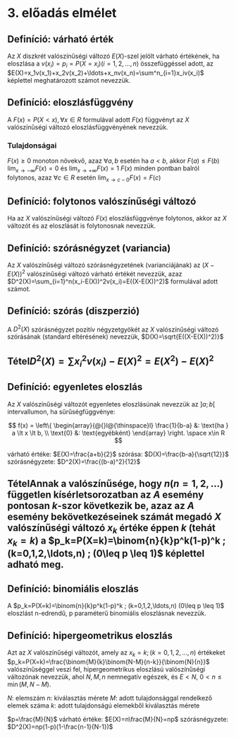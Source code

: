 # 3. előadás elmélet

## Definíció: várható érték

Az $X$ diszkrét valószínűségi változó $E(X)$-szel jelölt várható értékének, ha eloszlása a $v(x_i)=p_i=P(X=x_i) (i=1,2,\ldots,n)$ összefüggéssel adott, az $E(X)=x_1v(x_1)+x_2v(x_2)+\ldots+x_nv(x_n)=\sum^n_{i=1}x_iv(x_i)$ képlettel meghatározott számot nevezzük.

## Definíció: eloszlásfüggvény

A $F(x)=P(X\lt x), \forall x \in R$ formulával adott $F(x)$ függvényt az $X$ valószínűségi változó eloszlásfüggvényének nevezzük.

### Tulajdonságai

$F(x)\geq 0$
monoton növekvő, azaz $\forall a,b$ esetén ha $a\lt b$, akkor $F(a)\leq F(b)$
$\lim_{x\to -\infty}F(x)=0$ és $\lim_{x\to +\infty}F(x)=1$
$F(x)$ minden pontban balról folytonos, azaz $\forall c \in R$ esetén $\lim_{x\to c-0}F(x)=F(c)$

## Definíció: folytonos valószínűségi változó

Ha az $X$ valószínűségi változó $F(x)$ eloszlásfüggvénye folytonos, akkor az $X$ változót és az eloszlását is folytonosnak nevezzük.

## Definíció: szórásnégyzet (variancia)

Az $X$ valószínűségi változó szórásnégyzetének (varianciájának) az $(X-E(X))^2$ valószínűségi változó várható értékét nevezzük, azaz $D^2(X)=\sum_{i=1}^n(x_i-E(X))^2v(x_i)=E((X-E(X))^2)$ formulával adott számot.

## Definíció: szórás (diszperzió)

A $D^2(X)$ szórásnégyzet pozitív négyzetgyökét az $X$ valószínűségi változó szórásának (standard eltérésének) nevezzük, $D(X)=\sqrt{E((X-E(X))^2)}$

## Tétel$D^2(X)=\sum x_i^2v(x_i)-E(X)^2=E(X^2)-E(X)^2$

## Definíció: egyenletes eloszlás

Az $X$ valószínűségi változót egyenletes eloszlásúnak nevezzük az $]a;b[$ intervallumon, ha sűrűségfüggvénye:

$$
  f(x) = \left\{
     \begin{array}{@{}l@{\thinspace}l}
	   \frac{1}{b-a}  &: \text{ha } a \lt x \lt b, \\
       \text{0} &: \text{egyébként}
     \end{array}
   \right.
   \space x\in R
$$

várható értéke: $E(X)=\frac{a+b}{2}$
szórása: $D(X)=\frac{b-a}{\sqrt{12}}$
szórásnégyzete: $D^2(X)=\frac{(b-a)^2}{12}$

## TételAnnak a valószínűsége, hogy $n (n=1,2,\ldots)$ független kísérletsorozatban az $A$ esemény pontosan $k$-szor következik be, azaz az $A$ esemény bekövetkezéseinek számát megadó $X$ valószínűségi változó $x_k$ értéke éppen $k$ (tehát $x_k=k$) a $p_k=P(X=k)=\binom{n}{k}p^k(1-p)^k ; (k=0,1,2,\ldots,n) ; (0\leq p \leq 1)$ képlettel adható meg.

## Definíció: binomiális eloszlás

A $p_k=P(X=k)=\binom{n}{k}p^k(1-p)^k ; (k=0,1,2,\ldots,n) (0\leq p \leq 1)$ eloszlást n-edrendű, p paraméterű binomiális eloszlásnak nevezzük.

## Definíció: hipergeometrikus eloszlás

Azt az $X$ valószínűségi változót, amely az $x_k=k ; (k=0,1,2,\ldots,n)$ értékeket $p_k=P(X=k)=\frac{\binom{M}{k}\binom{N-M}{n-k}}{\binom{N}{n}}$ valószínűséggel veszi fel, hipergeometrikus eloszlású valószínűségi változónak nevezzük, ahol $N,M,n$ nemnegatív egészek, és $E\lt N$, $0\lt n \leq \min(M,N-M)$.

$N$: elemszám
$n$: kiválasztás mérete
$M$: adott tulajdonsággal rendelkező elemek száma
$k$: adott tulajdonságú elemekből kiválasztás mérete

$p=\frac{M}{N}$
várható értéke: $E(X)=n\frac{M}{N}=np$
szórásnégyzete: $D^2(X)=np(1-p)(1-\frac{n-1}{N-1})$
